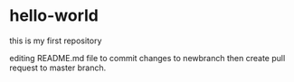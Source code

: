 # hello-world
this is my first repository

editing README.md file to commit changes to newbranch then create pull request to master branch.
